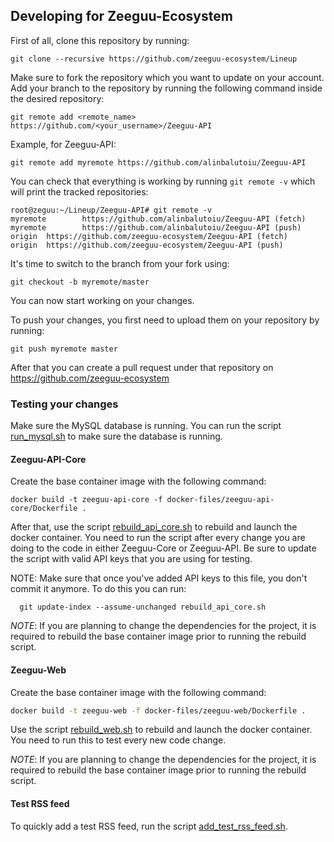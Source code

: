 ## Developing for Zeeguu-Ecosystem

First of all, clone this repository by running:
```
git clone --recursive https://github.com/zeeguu-ecosystem/Lineup
```

Make sure to fork the repository which you want to update on your account.
Add your branch to the repository by running the following command inside the
desired repository:
```
git remote add <remote_name> https://github.com/<your_username>/Zeeguu-API
```

Example, for Zeeguu-API:
```
git remote add myremote https://github.com/alinbalutoiu/Zeeguu-API
```

You can check that everything is working by running ``git remote -v`` which will
print the tracked repositories:
```
root@zeguu:~/Lineup/Zeeguu-API# git remote -v
myremote        https://github.com/alinbalutoiu/Zeeguu-API (fetch)
myremote        https://github.com/alinbalutoiu/Zeeguu-API (push)
origin  https://github.com/zeeguu-ecosystem/Zeeguu-API (fetch)
origin  https://github.com/zeeguu-ecosystem/Zeeguu-API (push)
```

It's time to switch to the branch from your fork using:
```
git checkout -b myremote/master
```

You can now start working on your changes.

To push your changes, you first need to upload them on your repository by running:
```
git push myremote master
```
After that you can create a pull request under that repository on https://github.com/zeeguu-ecosystem

### Testing your changes

Make sure the MySQL database is running. You can run the script [run_mysql.sh](run_mysql.sh)
to make sure the database is running.

#### Zeeguu-API-Core

Create the base container image with the following command:
```
docker build -t zeeguu-api-core -f docker-files/zeeguu-api-core/Dockerfile .
```

After that, use the script [rebuild_api_core.sh](rebuild_api_core.sh) to rebuild and
launch the docker container. You need to run the script after every change you are
doing to the code in either Zeeguu-Core or Zeeguu-API. Be sure to update the script
with valid API keys that you are using for testing.

NOTE: Make sure that once you've added API keys to this file, you don't commit it
anymore. To do this you can run: 

      git update-index --assume-unchanged rebuild_api_core.sh

*NOTE*: If you are planning to change the dependencies for the project, it is required
to rebuild the base container image prior to running the rebuild script.

#### Zeeguu-Web

Create the base container image with the following command:
```sh
docker build -t zeeguu-web -f docker-files/zeeguu-web/Dockerfile .
```

Use the script [rebuild_web.sh](rebuild_web.sh) to rebuild and launch the docker container.
You need to run this to test every new code change.

*NOTE*: If you are planning to change the dependencies for the project, it is required
to rebuild the base container image prior to running the rebuild script.

#### Test RSS feed

To quickly add a test RSS feed, run the script [add_test_rss_feed.sh](add_test_rss_feed.sh).
